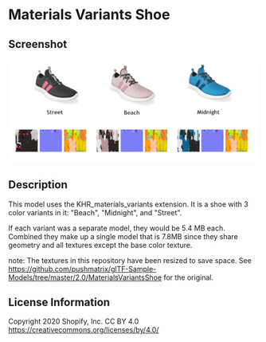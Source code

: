 # Materials Variants Shoe

## Screenshot

![screenshot](screenshot/screenshot.jpg)

## Description

This model uses the KHR_materials_variants extension. It is a shoe with 3 color variants in it: "Beach", "Midnight", and "Street".

If each variant was a separate model, they would be 5.4 MB each. Combined they make up a single model that is 7.8MB since they share geometry and all textures except the base color texture.

note: The textures in this repository have been resized to save space.
See https://github.com/pushmatrix/glTF-Sample-Models/tree/master/2.0/MaterialsVariantsShoe for the original.

## License Information

Copyright 2020 Shopify, Inc.
CC BY 4.0 https://creativecommons.org/licenses/by/4.0/
